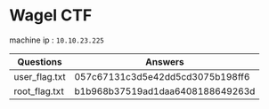 # Wagel CTF

machine ip : `10.10.23.225`



| Questions | Answers |
|-----------|---------|
| user_flag.txt | 057c67131c3d5e42dd5cd3075b198ff6 |
| root_flag.txt | b1b968b37519ad1daa6408188649263d |
